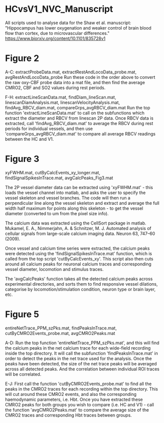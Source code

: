 # HCvsV1_NVC_Manuscript

All scripts used to analyse data for the Shaw et al. manuscript: "Hippocampus has lower oxygenation and weaker control of brain blood flow than cortex, due to microvascular differences."
https://www.biorxiv.org/content/10.1101/835728v1 


# Figure 2

A-C: extractProbeData.mat, extractRestAndLocoData_probe.mat, avgRestAndLocoData_probe 
Run these code in the order above to convert the raw oxy-CBF probe data into a mat file, and then find the average CMRO2, CBF and SO2 values during rest periods. 

F-H: extractLineScanData.mat, findDiam_lineScan.mat, linescanDiamAnalysis.mat, linescanVelocityAnalysis.mat, findAvg_RBCV_diam.mat, compareGrps_avgRBCV_diam.mat
Run the top function 'extractLineScanData.mat' to call on the subfunctions which extract the diameter and RBCV from linescan 2P data. 
Once RBCV data is extracted, call 'findAvg_RBCV_diam.mat' to average the RBCV during rest periods for individual vessels, and then use 'compareGrps_avgRBCV_diam.mat' to compare all average RBCV readings between the HC and V1. 


# Figure 3

xyFWHM.mat, cutByCalcEvents_xy_longer.mat, findSignalSpikesInTrace.mat, avgCalcPeaks_Fig3.mat 

The 2P vessel diameter data can be extracted using 'xyFWHM.mat' - this loads the vessel channel into matlab, and asks the user to specify the vessel skeleton and vessel branches. The code will then run a perpendicular line along the vessel skeleton and extract and average the full width half maximum for points along this skeleton - to get the vessel diameter (converted to um from the pixel size info). 

The calcium data was extracted using the CellSort package in matlab. Mukamel, E. A., Nimmerjahn, A. & Schnitzer, M. J. Automated analysis of cellular signals from large-scale calcium imaging data. Neuron 63, 747–60 (2009). 


Once vessel and calcium time series were extracted, the calcium peaks were detected using the 'findSignalSpikesInTrace.mat' function, which is called from the top script 'cutByCalcEvents_xy'. This script also then cuts around all calcium peaks for neuronal calcium traces and corresponding vessel diameter, locomotion and stimulus traces. 


The 'avgCalcPeaks' function takes all the detected calcium peaks across experimental directories, and sorts them to find responsive vessel dilations, categorise by locomotion/stimulation condition, neuron type or brain layer, etc. 


# Figure 5

entireNetTrace_PPM_szPks.mat, findPeaksInTrace.mat, cutByCMRO2Events_probe.mat, avgCMRO2Peaks.mat 


A-D: Run the top function 'entireNetTrace_PPM_szPks.mat', and this will find the calcium peaks in the net calcium trace for each wide-field recording inside the top directory. It will call the subfunction 'findPeaksInTrace.mat' in order to detect the peaks in the net trace used for the analysis. Once the peaks have been detected, the size of the net trace peaks will be averaged across all detected peaks. And the correlation between individual ROI traces will be correlated. 


E-J: First call the function 'cutByCMRO2Events_probe.mat' to find all the peaks in the CMRO2 traces for each recording within the top directory. This will cut around these CMRO2 events, and also the corresponding haemodynamic parameters, i.e. Hbt. Once you have extracted these CMRO2 peaks for both groups you wish to compare (i.e. HC and V1) - call the function 'avgCMRO2Peaks.mat' to compare the average size of the CMRO2 traces and corresponding Hbt traces between groups. 



